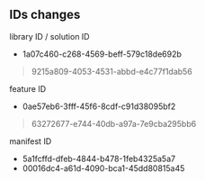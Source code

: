 ## IDs changes

library ID / solution ID
- 1a07c460-c268-4569-beff-579c18de692b
> 9215a809-4053-4531-abbd-e4c77f1dab56

feature ID
- 0ae57eb6-3fff-45f6-8cdf-c91d38095bf2
> 63272677-e744-40db-a97a-7e9cba295bb6

manifest ID
- 5a1fcffd-dfeb-4844-b478-1feb4325a5a7
- 00016dc4-a61d-4090-bca1-45dd80815a45